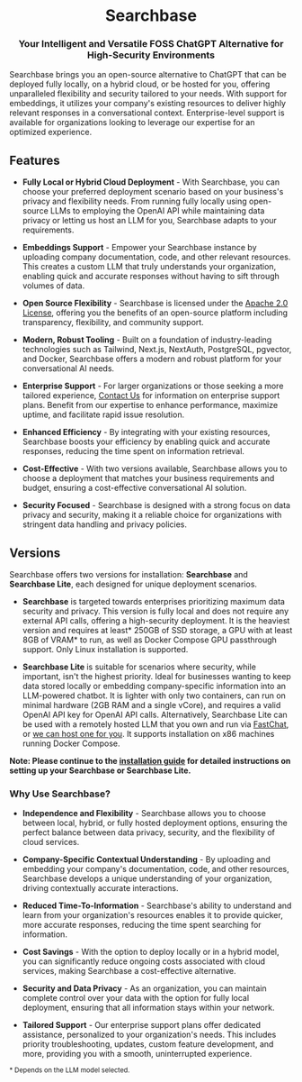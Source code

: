 # <h1 align="center">Searchbase</h1>

### <p align="center">Your Intelligent and Versatile FOSS ChatGPT Alternative for High-Security Environments</p>

Searchbase brings you an open-source alternative to ChatGPT that can be deployed fully locally, on a hybrid cloud, or be hosted for you, offering unparalleled flexibility and security tailored to your needs. With support for embeddings, it utilizes your company's existing resources to deliver highly relevant responses in a conversational context. Enterprise-level support is available for organizations looking to leverage our expertise for an optimized experience.

## Features

* **Fully Local or Hybrid Cloud Deployment** - With Searchbase, you can choose your preferred deployment scenario based on your business's privacy and flexibility needs. From running fully locally using open-source LLMs to employing the OpenAI API while maintaining data privacy or letting us host an LLM for you, Searchbase adapts to your requirements.

* **Embeddings Support** - Empower your Searchbase instance by uploading company documentation, code, and other relevant resources. This creates a custom LLM that truly understands your organization, enabling quick and accurate responses without having to sift through volumes of data.

* **Open Source Flexibility** - Searchbase is licensed under the [Apache 2.0 License](LICENSE), offering you the benefits of an open-source platform including transparency, flexibility, and community support.

* **Modern, Robust Tooling** - Built on a foundation of industry-leading technologies such as Tailwind, Next.js, NextAuth, PostgreSQL, pgvector, and Docker, Searchbase offers a modern and robust platform for your conversational AI needs.

* **Enterprise Support** - For larger organizations or those seeking a more tailored experience, [Contact Us](https://timesurgelabs.com/#contact) for information on enterprise support plans. Benefit from our expertise to enhance performance, maximize uptime, and facilitate rapid issue resolution.

* **Enhanced Efficiency** - By integrating with your existing resources, Searchbase boosts your efficiency by enabling quick and accurate responses, reducing the time spent on information retrieval.

* **Cost-Effective** - With two versions available, Searchbase allows you to choose a deployment that matches your business requirements and budget, ensuring a cost-effective conversational AI solution.

* **Security Focused** - Searchbase is designed with a strong focus on data privacy and security, making it a reliable choice for organizations with stringent data handling and privacy policies.

## Versions

Searchbase offers two versions for installation: **Searchbase** and **Searchbase Lite**, each designed for unique deployment scenarios.

* **Searchbase** is targeted towards enterprises prioritizing maximum data security and privacy. This version is fully local and does not require any external API calls, offering a high-security deployment. It is the heaviest version and requires at least* 250GB of SSD storage, a GPU with at least 8GB of VRAM* to run, as well as Docker Compose GPU passthrough support. Only Linux installation is supported.

* **Searchbase Lite** is suitable for scenarios where security, while important, isn't the highest priority. Ideal for businesses wanting to keep data stored locally or embedding company-specific information into an LLM-powered chatbot. It is lighter with only two containers, can run on minimal hardware (2GB RAM and a single vCore), and requires a valid OpenAI API key for OpenAI API calls. Alternatively, Searchbase Lite can be used with a remotely hosted LLM that you own and run via [FastChat](https://github.com/lm-sys/FastChat#api), or [we can host one for you](https://timesurgelabs.com/#contact). It supports installation on x86 machines running Docker Compose.

**Note: Please continue to the [installation guide](docs/install.md) for detailed instructions on setting up your Searchbase or Searchbase Lite.**

### Why Use Searchbase?

* **Independence and Flexibility** - Searchbase allows you to choose between local, hybrid, or fully hosted deployment options, ensuring the perfect balance between data privacy, security, and the flexibility of cloud services.

* **Company-Specific Contextual Understanding** - By uploading and embedding your company's documentation, code, and other resources, Searchbase develops a unique understanding of your organization, driving contextually accurate interactions.

* **Reduced Time-To-Information** - Searchbase's ability to understand and learn from your organization's resources enables it to provide quicker, more accurate responses, reducing the time spent searching for information.

* **Cost Savings** - With the option to deploy locally or in a hybrid model, you can significantly reduce ongoing costs associated with cloud services, making Searchbase a cost-effective alternative.

* **Security and Data Privacy** - As an organization, you can maintain complete control over your data with the option for fully local deployment, ensuring that all information stays within your network.

* **Tailored Support** - Our enterprise support plans offer dedicated assistance, personalized to your organization's needs. This includes priority troubleshooting, updates, custom feature development, and more, providing you with a smooth, uninterrupted experience.

<small>* Depends on the LLM model selected. </small>
